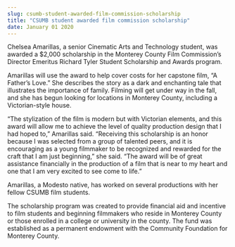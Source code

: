 ```yaml
---
slug: csumb-student-awarded-film-commission-scholarship
title: "CSUMB student awarded film commission scholarship"
date: January 01 2020
---
```


 
<p>
  Chelsea Amarillas, a senior Cinematic Arts and Technology student, was awarded
  a $2,000 scholarship in the Monterey County Film Commission’s Director
  Emeritus Richard Tyler Student Scholarship and Awards program.
</p>
<p>
  Amarillas will use the award to help cover costs for her capstone film, “A
  Father’s Love.” She describes the story as a dark and enchanting tale that
  illustrates the importance of family. Filming will get under way in the fall,
  and she has begun looking for locations in Monterey County, including a
  Victorian&#45;style house.
</p>
<p>
  “The stylization of the film is modern but with Victorian elements, and this
  award will allow me to achieve the level of quality production design that I
  had hoped to,” Amarillas said. “Receiving this scholarship is an honor because
  I was selected from a group of talented peers, and it is encouraging as a
  young filmmaker to be recognized and rewarded for the craft that I am just
  beginning,” she said. “The award will be of great assistance financially in
  the production of a film that is near to my heart and one that I am very
  excited to see come to life.”
</p>
<p>
  Amarillas, a Modesto native, has worked on several productions with her fellow
  CSUMB film students.
</p>
<p>
  The scholarship program was created to provide financial aid and incentive to
  film students and beginning filmmakers who reside in Monterey County or those
  enrolled in a college or university in the county. The fund was established as
  a permanent endowment with the Community Foundation for Monterey County.
</p>
 

